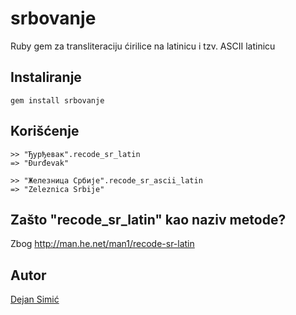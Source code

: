 srbovanje
=========

Ruby gem za transliteraciju ćirilice na latinicu i tzv. ASCII latinicu


## Instaliranje

    gem install srbovanje


## Korišćenje

    >> "Ђурђевак".recode_sr_latin
    => "Đurđevak"

    >> "Железница Србије".recode_sr_ascii_latin
    => "Zeleznica Srbije"


## Zašto "recode_sr_latin" kao naziv metode?

Zbog <http://man.he.net/man1/recode-sr-latin>


## Autor

[Dejan Simić](http://github.com/dejan)
